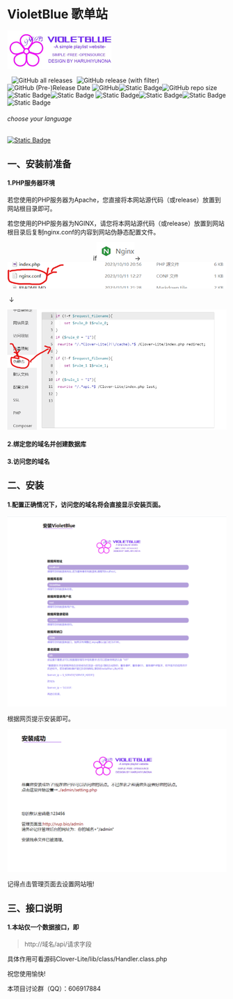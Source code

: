 # VioletBlue 歌单站

<img src="./install/icon.webp" alt="icon" style="zoom:50%;" />

<img src="https://img.shields.io/github/downloads/HaruhiYunona/VioletBlue/total" alt="GitHub all releases" style="margin-left:10px;"/><img src="https://img.shields.io/github/v/release/HaruhiYunona/VioletBlue" alt="GitHub release (with filter)"  style="margin-left:10px;"/><img alt="GitHub (Pre-)Release Date" src="https://img.shields.io/github/release-date-pre/HaruhiYunona/VioletBlue">
<img src="https://img.shields.io/github/license/HaruhiYunona/VioletBlue" alt="GitHub" /><img src="https://img.shields.io/badge/Core-Clover_Lite-pink" alt="Static Badge" /><img src="https://img.shields.io/github/repo-size/HaruhiYunona/VioletBlue" alt="GitHub repo size" /><img src="https://img.shields.io/badge/PHP-5.6.0%2B%20-brown" alt="Static Badge" /><img alt="Static Badge" src="https://img.shields.io/badge/server-LNMP/WAMP-red">
<img alt="Static Badge" src="https://img.shields.io/badge/js-JavaScript-gold?logo=javascript"><img alt="Static Badge" src="https://img.shields.io/badge/PHP-PHP%2056+-purple?logo=PHP"><img alt="Static Badge" src="https://img.shields.io/badge/HTML-HTML5-red?logo=HTML5"><img alt="Static Badge" src="https://img.shields.io/badge/CSS-CSS3-orange?logo=CSS3">



###### choose your language

[<img alt="Static Badge" src="https://img.shields.io/badge/LANG-English-blue">](./README_EN.MD)



## 一、安装前准备

#### 1.PHP服务器环境

​	若您使用的PHP服务器为Apache，您直接将本网站源代码（或release）放置到网站根目录即可。

   若您使用的PHP服务器为NGINX，请您将本网站源代码（或release）放置到网站根目录后复制nginx.conf的内容到网站伪静态配置文件。

<center>if<img src="./README_RES/a01.png" alt="a01" />→<img src="./README_RES/a02.png" alt="a02"/></center>

​                                                                                                                     ↓

<img src="./README_RES/a03.png" alt="a03" />

#### 2.绑定您的域名并创建数据库

#### 3.访问您的域名







## 二、安装

#### 1.配置正确情况下，访问您的域名将会直接显示安装页面。

![a04](./README_RES/a04.png)

根据网页提示安装即可。

![a05](./README_RES/a05.png)

记得点击管理页面去设置网站哦!







## 三、接口说明

#### 1.本站仅一个数据接口，即

> http://域名/api/请求字段

具体作用可看源码Clover-Lite/lib/class/Handler.class.php



祝您使用愉快!

本项目讨论群（QQ）：606917884
